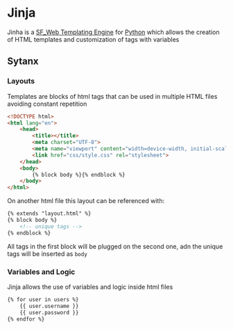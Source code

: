 # Jinja
Jinha is a [SF_Web Templating Engine](SF_Web-Templating-Engine) for [Python](../Week-6-Python/CS50x_Python.md) which allows the creation of HTML templates and customization of tags with variables


## Sytanx
### Layouts
Templates are blocks of html tags that can be used in multiple HTML files avoiding constant repetition

```html
<!DOCTYPE html>
<html lang="en">
    <head>
        <title></title>
        <meta charset="UTF-8">
        <meta name="viewport" content="width=device-width, initial-scale=1">
        <link href="css/style.css" rel="stylesheet">
    </head>
    <body>
        {% block body %}{% endblock %}
    </body>
</html>

```

On another html file this layout can be referenced with: 
```html
{% extends "layout.html" %}
{% block body %}
    <!-- unique tags -->
{% endblock %}
```

All tags in the first block will be plugged on the second one, adn the unique tags will be inserted as `body`

### Variables and Logic
Jinja allows the use of variables and logic inside html files
```html
{% for user in users %}
    {{ user.username }}
    {{ user.password }}
{% endfor %}
```
